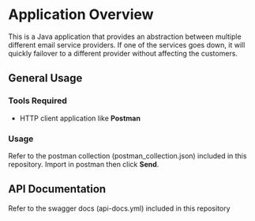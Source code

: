 # Application Overview
This is a Java application that provides an abstraction between multiple different email service providers. If one of the services goes down, it will quickly failover to a different provider without affecting the customers.

## General Usage
### Tools Required
- HTTP client application like **Postman**

### Usage
Refer to the postman collection (postman_collection.json) included in this repository. Import in postman then click **Send**.

## API Documentation
Refer to the swagger docs (api-docs.yml) included in this repository

